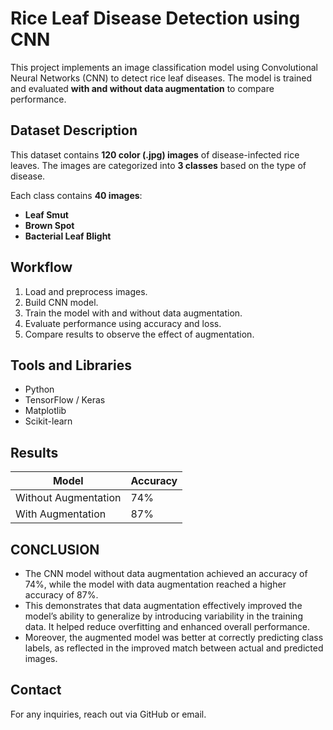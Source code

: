 # Rice Leaf Disease Detection using CNN
This project implements an image classification model using Convolutional Neural Networks (CNN) to detect rice leaf diseases. The model is trained and evaluated **with and without data augmentation** to compare performance.

## Dataset Description

This dataset contains **120 color (.jpg) images** of disease-infected rice leaves. The images are categorized into **3 classes** based on the type of disease.

Each class contains **40 images**:
- **Leaf Smut**
- **Brown Spot**
- **Bacterial Leaf Blight**

## Workflow

1. Load and preprocess images.
2. Build CNN model.
3. Train the model with and without data augmentation.
4. Evaluate performance using accuracy and loss.
5. Compare results to observe the effect of augmentation.

## Tools and Libraries

- Python
- TensorFlow / Keras
- Matplotlib
- Scikit-learn

## Results

| Model                  | Accuracy |
|-----------------------|----------|
| Without Augmentation  |  74%     |
| With Augmentation     |  87%     |

## CONCLUSION
- The CNN model without data augmentation achieved an accuracy of 74%, while the model with data augmentation reached a higher accuracy of 87%.
- This demonstrates that data augmentation effectively improved the model’s ability to generalize by introducing variability in the training data. It helped reduce overfitting and enhanced overall performance.
- Moreover, the augmented model was better at correctly predicting class labels, as reflected in the improved match between actual and predicted images.

## Contact
For any inquiries, reach out via GitHub or email.
